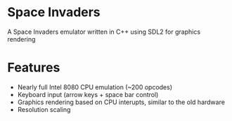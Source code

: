 # Space Invaders

A Space Invaders emulator written in C++ using SDL2 for graphics rendering

# Features

- Nearly full Intel 8080 CPU emulation (~200 opcodes)
- Keyboard input (arrow keys + space bar control)
- Graphics rendering based on CPU interupts, similar to the old hardware
- Resolution scaling
